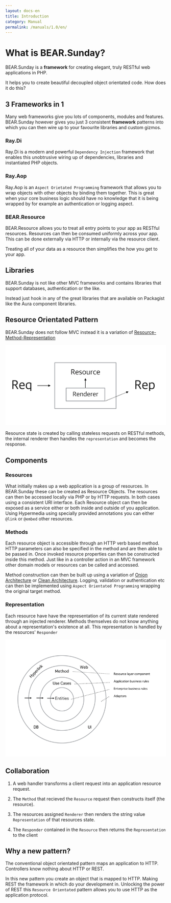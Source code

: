 ```yaml
---
layout: docs-en
title: Introduction
category: Manual
permalink: /manuals/1.0/en/
---
```

# What is BEAR.Sunday?

BEAR.Sunday is a **framework** for creating elegant, truly RESTful web applications in PHP.

It helps you to create beautiful decoupled object orientated code. How does it do this?

## 3 Frameworks in 1

Many web frameworks give you lots of components, modules and features. BEAR.Sunday however gives you just 3 consistent **framework** patterns into which you can then wire up to your favourite libraries and custom gizmos.

### Ray.Di

Ray.Di is a modern and powerful `Dependency Injection` framework that enables this unobtrusive wiring up of dependencies, libraries and instantiated PHP objects.

### Ray.Aop

Ray.Aop is an `Aspect Orietated Programming` framework that allows you to wrap objects with other objects by binding them together. This is great when your core business logic should have no knowledge that it is being wrapped by for example an authentication or logging aspect.


### BEAR.Resource

BEAR.Resource allows you to treat all entry points to your app as RESTful resources. Resources can then be consumed uniformly across your app. This can be done externally via HTTP or internally via the resource client. 

Treating all of your data as a resource then simplifies the how you get to your app.

## Libraries

BEAR.Sunday is not like other MVC frameworks and contains libraries that support databases, authentication or the like. 

Instead just hook in any of the great libraries that are available on Packagist like the Aura component libraries.

## Resource Orientated Pattern

BEAR.Sunday does not follow MVC instead it is a variation of [Resource-Method-Representation](http://www.peej.co.uk/articles/rmr-architecture.html)

![4R](/images/screen/4r.png)

Resource state is created by calling stateless  requests on RESTful methods, the internal renderer then handles the `representation` and becomes the response.

## Components

### Resources

What initially makes up a web application is a group of resources. In BEAR.Sunday these can be created as Resource Objects. The resources can then be accessed locally via PHP or by HTTP requests. In both cases using a consistent URI interface. Each Resource object can then be exposed as a service either or both inside and outside of you application. Using Hypermedia using specially provided annotations you can either `@link` or `@embed` other resources.

### Methods

Each resource object is accessible through an HTTP verb based method. HTTP parameters can also be specified in the method and are then able to be passed in. Once invoked resource properties can then be constructed inside this method. Just like in a controller action in an MVC framework other domain models or resources can be called and accessed.

Method construction can then be built up using a variation of [Onion Architecture](http://www.infoq.com/news/2014/10/ddd-onion-architecture) or [Clean Architecture](http://blog.8thlight.com/uncle-bob/2012/08/13/the-clean-architecture.html). Logging, validation or authentication etc can then be implemented using `Aspect Orientated Programming` wrapping the original target method.

### Representation

Each resource have have the representation of its current state rendered through an injected renderer. Methods themselves do not know anything about a representation's existence at all. This representation is handled by the resources' `Responder`

![Clean Method](/images/screen/clean-method.png)

## Collaboration

1. A web handler transforms a client request into an application resource request.

1. The `Method` that recieved the `Resource` request then constructs itself (the resource).

1. The resources assigned `Renderer` then renders the string value `Representation` of that resources state.

1. The `Responder` contained in the `Resource` then returns the `Representation` to the client

## Why a new pattern?

The conventional object orientated pattern maps an application to HTTP. Controllers know nothing about HTTP or REST.

In this new pattern you create an object that is mapped to HTTP. Making REST the framework in which do your development in. Unlocking the power of REST this `Resource Orientated` pattern allows you to use HTTP as the application protocol.
